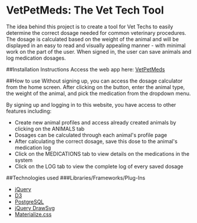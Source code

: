 # VetPetMeds: The Vet Tech Tool

The idea behind this project is to create a tool for Vet Techs to easily determine the correct dosage needed for common veterinary procedures. The dosage is calculated based on the weight of the animal and will be displayed in an easy to read and visually appealing manner - with minimal work on the part of the user. When signed in, the user can save animals and log medication dosages.

##Installation Instructions
Access the web app here: [VetPetMeds](https://vetpetmeds.herokuapp.com/)

##How to use
Without signing up, you can access the dosage calculator from the home screen. After clicking on the button, enter the animal type, the weight of the animal, and pick the medication from the dropdown menu. 

By signing up and logging in to this website, you have access to other features including:
* Create new animal profiles and access already created animals by clicking on the ANIMALS tab
* Dosages can be calculated through each animal's profile page
* After calculating the correct dosage, save this dose to the animal's medication log
* Click on the MEDICATIONS tab to view details on the medications in the system
* Click on the LOG tab to view the complete log of every saved dosage

##Technologies used
###Libraries/Frameworks/Plug-Ins
* [jQuery](https://jquery.com/)
* [D3](http://d3js.org/)
* [PostgreSQL](http://www.postgresql.org/)
* [jQuery DrawSvg](http://lcdsantos.github.io/jquery-drawsvg/)
* [Materialize.css](http://materializecss.com/)

